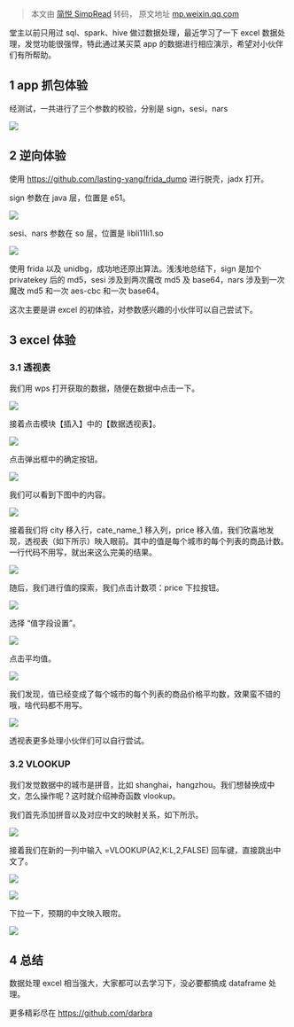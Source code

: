 > 本文由 [简悦 SimpRead](http://ksria.com/simpread/) 转码， 原文地址 [mp.weixin.qq.com](https://mp.weixin.qq.com/s?__biz=MzIxOTQ1OTA0Ng==&mid=2247484368&idx=1&sn=c743dd5f76188d44402af4db21069707&chksm=97dbbf59a0ac364f46f284b7d7d862c4adc3129a574663da7a15bb87cd68d100244ef47c43f2&mpshare=1&scene=1&srcid=0622sFj8mD27Sjl5PB26hGbU&sharer_sharetime=1655877089339&sharer_shareid=9be5daf09995ef938577edacf59663a3&version=4.0.6.99102&platform=mac#rd)

堂主以前只用过 sql、spark、hive 做过数据处理，最近学习了一下 excel 数据处理，发觉功能很强悍，特此通过某买菜 app 的数据进行相应演示，希望对小伙伴们有所帮助。

1 app 抓包体验
----------

经测试，一共进行了三个参数的校验，分别是 sign，sesi，nars

![](https://mmbiz.qpic.cn/mmbiz_png/8ib9picwJag1Z7h19LicjD3LwJuaSMibvQAUNRNTiaZt4cbccFjic5ZI4Pk7rOPCyibcFUT68a0dWZibErIeMoPibjjLXKw/640?wx_fmt=png)

2 逆向体验
------

使用 https://github.com/lasting-yang/frida_dump 进行脱壳，jadx 打开。

sign 参数在 java 层，位置是 e51。

![](https://mmbiz.qpic.cn/mmbiz_png/8ib9picwJag1Z7h19LicjD3LwJuaSMibvQAU0qKKsFDLhJJTv8QF2u6IqCcYj0HeyFqdKDXprGeT9wlFMBe9DS45Ng/640?wx_fmt=png)

sesi、nars 参数在 so 层，位置是 libli11li1.so

![](https://mmbiz.qpic.cn/mmbiz_png/8ib9picwJag1Z7h19LicjD3LwJuaSMibvQAU2CqSuN1Fqy9s51K0iazgQp7Op6Tx91ln1dJeITib90aEsLX5NZBFNUjg/640?wx_fmt=png)

使用 frida 以及 unidbg，成功地还原出算法。浅浅地总结下，sign 是加个 privatekey 后的 md5，sesi 涉及到两次魔改 md5 及 base64，nars 涉及到一次魔改 md5 和一次 aes-cbc 和一次 base64。

这次主要是讲 excel 的初体验，对参数感兴趣的小伙伴可以自己尝试下。

3 excel 体验
----------

### 3.1 透视表

我们用 wps 打开获取的数据，随便在数据中点击一下。

![](https://mmbiz.qpic.cn/mmbiz_png/8ib9picwJag1Z7h19LicjD3LwJuaSMibvQAUTWc14FkorQ3cvZgnbib5YtYibOPGWC74nib23zia9eht5Tqv1Ufnw9HCBg/640?wx_fmt=png)

接着点击模块【插入】中的【数据透视表】。

![](https://mmbiz.qpic.cn/mmbiz_png/8ib9picwJag1Z7h19LicjD3LwJuaSMibvQAUkdqRgM4kdqzlOdoLtZz51rUxTYa4RUZ6ibOpP4Mw52LhtQUYHg1qI1g/640?wx_fmt=png)

点击弹出框中的确定按钮。

![](https://mmbiz.qpic.cn/mmbiz_png/8ib9picwJag1Z7h19LicjD3LwJuaSMibvQAUtS24bo1vKUodZbvnTdyDwFN53b0o62dsRazlaHrguViaCYYZl9rntjA/640?wx_fmt=png)

我们可以看到下图中的内容。

![](https://mmbiz.qpic.cn/mmbiz_png/8ib9picwJag1Z7h19LicjD3LwJuaSMibvQAUyl4InSg2LDm1jga1micdwmvONjJ4k7cicPicZFNp15oucxdgNDuCicicbPQ/640?wx_fmt=png)

接着我们将 city 移入行，cate_name_1 移入列，price 移入值，我们欣喜地发现，透视表（如下所示）映入眼前。其中的值是每个城市的每个列表的商品计数。一行代码不用写，就出来这么完美的结果。

![](https://mmbiz.qpic.cn/mmbiz_png/8ib9picwJag1Z7h19LicjD3LwJuaSMibvQAUMyxjIXbtBcE9GbibcKndbRicvahGMUl1lWFwsVOeYA4kBticxYiaV0xC4g/640?wx_fmt=png)

随后，我们进行值的探索，我们点击计数项：price 下拉按钮。

![](https://mmbiz.qpic.cn/mmbiz_png/8ib9picwJag1Z7h19LicjD3LwJuaSMibvQAUnsuD4opEmnzZiaOMlDqzDzdeQpIFqQRde4rJpHjPFeWcIoPEsRx17iaA/640?wx_fmt=png)

选择 “值字段设置”。

![](https://mmbiz.qpic.cn/mmbiz_png/8ib9picwJag1Z7h19LicjD3LwJuaSMibvQAUibcwBbeURnHgribTsNnN5dfjjs7EyMB8myOHv42sYVC04wiaUXP0cbKibQ/640?wx_fmt=png)

点击平均值。

![](https://mmbiz.qpic.cn/mmbiz_png/8ib9picwJag1Z7h19LicjD3LwJuaSMibvQAUeamQvtwWGueYjVLDXfsfiaPl7IfrZiag2LzRoZYr8WDiazIPjL42kSzRQ/640?wx_fmt=png)

我们发现，值已经变成了每个城市的每个列表的商品价格平均数，效果蛮不错的哦，啥代码都不用写。

![](https://mmbiz.qpic.cn/mmbiz_png/8ib9picwJag1Z7h19LicjD3LwJuaSMibvQAUPiaCJ7u7icARciaCoUK3q7I6UcT2HT2mkMzkOmALbzRUrX4Fbw92ObxUQ/640?wx_fmt=png)

透视表更多处理小伙伴们可以自行尝试。

### 3.2 VLOOKUP

我们发觉数据中的城市是拼音，比如 shanghai，hangzhou。我们想替换成中文，怎么操作呢？这时就介绍神奇函数 vlookup。

我们首先添加拼音以及对应中文的映射关系，如下所示。

![](https://mmbiz.qpic.cn/mmbiz_png/8ib9picwJag1Z7h19LicjD3LwJuaSMibvQAUfGRSTfJWxdlV3aoJTgTXrM8u6m5tMnIrKOHEuZIpEKwDHI98ooe2pg/640?wx_fmt=png)

接着我们在新的一列中输入 =VLOOKUP(A2,K:L,2,FALSE) 回车键，直接跳出中文了。

![](https://mmbiz.qpic.cn/mmbiz_png/8ib9picwJag1Z7h19LicjD3LwJuaSMibvQAU7UdzQmexPbcnmJGhice7lsgMA1Vf6DRibSLUx5zF8clvOMNzH6q9piaxQ/640?wx_fmt=png)

![](https://mmbiz.qpic.cn/mmbiz_png/8ib9picwJag1Z7h19LicjD3LwJuaSMibvQAUxGBxSkw0MD1lQUic0Ccx4BnIqDPDUzEjAmQxqDH3FJ5VoCXvX1DsvxA/640?wx_fmt=png)

下拉一下，预期的中文映入眼帘。

![](https://mmbiz.qpic.cn/mmbiz_png/8ib9picwJag1Z7h19LicjD3LwJuaSMibvQAUVxZxfRJMrjuRoBOBIBxDye00f0icCH3ZFBjZpwu6PXMbuzIYJ4Dk4PA/640?wx_fmt=png)

4 总结
----

数据处理 excel 相当强大，大家都可以去学习下，没必要都搞成 dataframe 处理。

更多精彩尽在 https://github.com/darbra